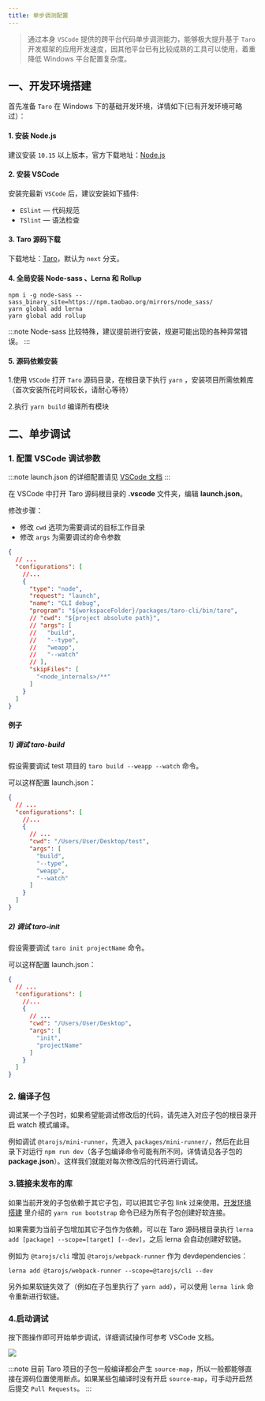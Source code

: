 ```yaml
---
title: 单步调测配置
---
```


> 通过本身 `VSCode` 提供的跨平台代码单步调测能力，能够极大提升基于 `Taro` 开发框架的应用开发速度，因其他平台已有比较成熟的工具可以使用，着重降低 Windows 平台配置复杂度。

## 一、开发环境搭建

首先准备 `Taro` 在 Windows 下的基础开发环境，详情如下(已有开发环境可略过）：

#### 1. 安装 Node.js
建议安装 `10.15` 以上版本，官方下载地址：[Node.js](https://nodejs.org/dist/v12.14.0/node-v12.14.0-x64.msi " node.js")

#### 2. 安装 VSCode

安装完最新 `VSCode` 后，建议安装如下插件:
-  `ESlint` — 代码规范
-  `TSlint` — 语法检查

#### 3. Taro 源码下载

下载地址：[Taro](https://github.com/NervJS/taro.git "Taro")，默认为 `next` 分支。

#### 4. 全局安装 Node-sass 、Lerna 和 Rollup
```shell
npm i -g node-sass --sass_binary_site=https://npm.taobao.org/mirrors/node_sass/
yarn global add lerna
yarn global add rollup
```

:::note
Node-sass 比较特殊，建议提前进行安装，规避可能出现的各种异常错误。
:::

#### 5. 源码依赖安装
1.使用 `VSCode` 打开 `Taro` 源码目录，在根目录下执行 `yarn` ，安装项目所需依赖库（首次安装所花时间较长，请耐心等待）

2.执行 `yarn build` 编译所有模块

## 二、单步调试

### 1. 配置 VSCode 调试参数

:::note
launch.json 的详细配置请见 [VSCode 文档](https://code.visualstudio.com/docs/editor/debugging#_launch-configurations)
:::

在 VSCode 中打开 Taro 源码根目录的 **.vscode** 文件夹，编辑 **launch.json**。

修改步骤：

- 修改 `cwd` 选项为需要调试的目标工作目录
- 修改 `args` 为需要调试的命令参数

```json title="launch.json" {10-16}
{
  // ...
  "configurations": [
    //...
    {
      "type": "node",
      "request": "launch",
      "name": "CLI debug",
      "program": "${workspaceFolder}/packages/taro-cli/bin/taro",
      // "cwd": "${project absolute path}",
      // "args": [
      //   "build",
      //   "--type",
      //   "weapp",
      //   "--watch"
      // ],
      "skipFiles": [
        "<node_internals>/**"
      ]
    }
  ]
}
```

#### 例子

##### 1) 调试 taro-build

假设需要调试 test 项目的 `taro build --weapp --watch` 命令。

可以这样配置 launch.json：

```json title="launch.json"
{
  // ...
  "configurations": [
    //...
    {
      // ...
      "cwd": "/Users/User/Desktop/test",
      "args": [
        "build",
        "--type",
        "weapp",
        "--watch"
      ]
    }
  ]
}
```

##### 2) 调试 taro-init

假设需要调试 `taro init projectName` 命令。

可以这样配置 launch.json：

```json title="launch.json"
{
  // ...
  "configurations": [
    //...
    {
      // ...
      "cwd": "/Users/User/Desktop",
      "args": [
        "init",
        "projectName"
      ]
    }
  ]
}
```

### 2. 编译子包

调试某一个子包时，如果希望能调试修改后的代码，请先进入对应子包的根目录开启 watch 模式编译。

例如调试 `@tarojs/mini-runner`，先进入 `packages/mini-runner/`，然后在此目录下对运行 `npm run dev`（各子包编译命令可能有所不同，详情请见各子包的 **package.json**）。这样我们就能对每次修改后的代码进行调试。

### 3.链接未发布的库

如果当前开发的子包依赖于其它子包，可以把其它子包 link 过来使用。[开发环境搭建](./debug-config#一、开发环境搭建) 里介绍的 `yarn run bootstrap` 命令已经为所有子包创建好软连接。

如果需要为当前子包增加其它子包作为依赖，可以在 Taro 源码根目录执行 `lerna add [package] --scope=[target] [--dev]`，之后 lerna 会自动创建好软链。

例如为 `@tarojs/cli` 增加 `@tarojs/webpack-runner` 作为 devdependencies：

`lerna add @tarojs/webpack-runner --scope=@tarojs/cli --dev`

另外如果软链失效了（例如在子包里执行了 `yarn add`），可以使用 `lerna link` 命令重新进行软链。

### 4.启动调试

按下图操作即可开始单步调试，详细调试操作可参考 VSCode 文档。

![](https://storage.jd.com/cjj-pub-images/WX20200602-221337.png)

:::note
目前 Taro 项目的子包一般编译都会产生 `source-map`，所以一般都能够直接在源码位置使用断点。如果某些包编译时没有开启 `source-map`，可手动开启然后提交 `Pull Requests`。
:::
